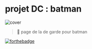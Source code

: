 # projet DC : batman
![cover](https://i.imgur.com/hgknLEP.jpg)
>📝 page de la de garde pour batman

[![forthebadge](https://forthebadge.com/images/badges/validated-html5.svg)](https://forthebadge.com)